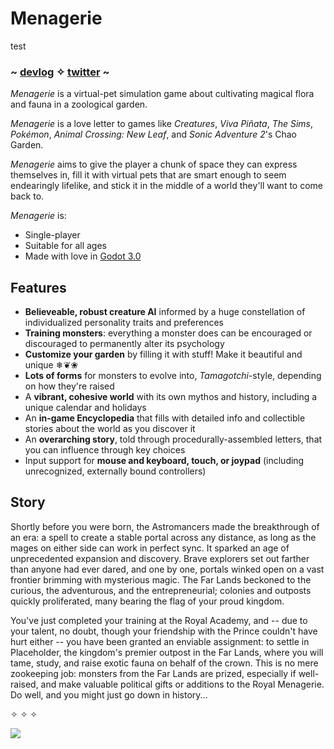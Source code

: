 # Menagerie

test

### ~ [devlog](https://forums.tigsource.com/index.php?topic=64093) ✧ [twitter](https://twitter.com/_sandbird) ~


*Menagerie* is a virtual-pet simulation game about cultivating magical flora and fauna in a zoological garden. 

*Menagerie* is a love letter to games like *Creatures*, *Viva Piñata*, *The Sims*, *Pokémon*, *Animal Crossing: New Leaf*, and *Sonic Adventure 2*'s Chao Garden.

*Menagerie* aims to give the player a chunk of space they can express themselves in, fill it with virtual pets that are smart enough to seem endearingly lifelike, and stick it in the middle of a world they'll want to come back to. 

*Menagerie* is: 

- Single-player
- Suitable for all ages
- Made with love in [Godot 3.0](https://godotengine.org/)


## Features

- **Believeable, robust creature AI** informed by a huge constellation of individualized personality traits and preferences
- **Training monsters**: everything a monster does can be encouraged or discouraged to permanently alter its psychology
- **Customize your garden** by filling it with stuff! Make it beautiful and unique ❄❦❀
- **Lots of forms** for monsters to evolve into, *Tamagotchi*-style, depending on how they're raised
- A **vibrant, cohesive world** with its own mythos and history, including a unique calendar and holidays
- An **in-game Encyclopedia** that fills with detailed info and collectible stories about the world as you discover it
- An **overarching story**, told through procedurally-assembled letters, that you can influence through key choices
- Input support for **mouse and keyboard, touch, or joypad** (including unrecognized, externally bound controllers)

## Story

Shortly before you were born, the Astromancers made the breakthrough of an era: a spell to create a stable portal across any distance, as long as the mages on either side can work in perfect sync. It sparked an age of unprecedented expansion and discovery. Brave explorers set out farther than anyone had ever dared, and one by one, portals winked open on a vast frontier brimming with mysterious magic. The Far Lands beckoned to the curious, the adventurous, and the entrepreneurial; colonies and outposts quickly proliferated, many bearing the flag of your proud kingdom.

You've just completed your training at the Royal Academy, and -- due to your talent, no doubt, though your friendship with the Prince couldn't have hurt either -- you have been granted an enviable assignment: to settle in Placeholder, the kingdom's premier outpost in the Far Lands, where you will tame, study, and raise exotic fauna on behalf of the crown. This is no mere zookeeping job: monsters from the Far Lands are prized, especially if well-raised, and make valuable political gifts or additions to the Royal Menagerie. Do well, and you might just go down in history...

✧ ✧ ✧

![](https://i.boring.host/3HRoRQi.gif) 
